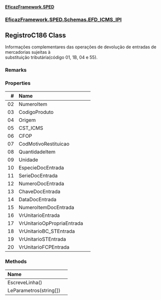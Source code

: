 #### [EficazFramework.SPED](EficazFrameworkSPED.md 'EficazFramework SPED')
### [EficazFramework.SPED.Schemas.EFD_ICMS_IPI](EficazFramework.SPED.Schemas.EFD_ICMS_IPI.md 'EficazFramework.SPED.Schemas.EFD_ICMS_IPI')

## RegistroC186 Class

Informações complementares das operações de devolução de entradas de mercadorias sujeitas à  
substituição tributária(código 01, 1B, 04 e 55).

### Remarks
### Properties

| # | Name | |
| ---: | :--- | :--- |
| 02 | NumeroItem |  |
| 03 | CodigoProduto |  |
| 04 | Origem |  |
| 05 | CST_ICMS |  |
| 06 | CFOP |  |
| 07 | CodMotivoRestituicao |  |
| 08 | QuantidadeItem |  |
| 09 | Unidade |  |
| 10 | EspecieDocEntrada |  |
| 11 | SerieDocEntrada |  |
| 12 | NumeroDocEntrada |  |
| 13 | ChaveDocEntrada |  |
| 14 | DataDocEntrada |  |
| 15 | NumeroItemDocEntrada |  |
| 16 | VrUnitarioEntrada |  |
| 17 | VrUnitarioOpPropriaEntrada |  |
| 18 | VrUnitarioBC_STEntrada |  |
| 19 | VrUnitarioSTEntrada |  |
| 20 | VrUnitarioFCPEntrada |  |
### Methods

| Name | |
| :--- | :--- |
| EscreveLinha() |  |
| LeParametros(string[]) |  |

